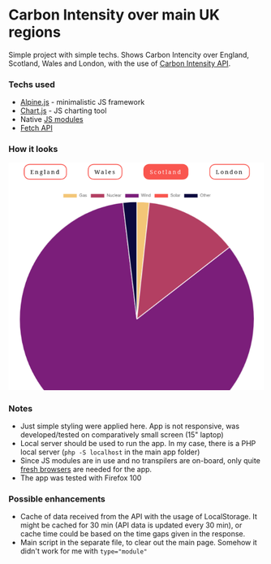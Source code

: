 # Carbon Intensity over main UK regions

Simple project with simple techs. Shows Carbon Intencity over England, Scotland, Wales and London,
with the use of [Carbon Intensity API](https://carbon-intensity.github.io/api-definitions/#carbon-intensity-api-v2-0-0).

### Techs used
- [Alpine.js](https://alpinejs.dev/) - minimalistic JS framework
- [Chart.js](https://www.chartjs.org) - JS charting tool
- Native [JS modules](https://developer.mozilla.org/en-US/docs/Web/JavaScript/Guide/Modules)
- [Fetch API](https://developer.mozilla.org/en-US/docs/Web/API/Fetch_API/Using_Fetch)

### How it looks
![carbon intensity pie chart](chartjs.png)

### Notes
- Just simple styling were applied here. App is not responsive, was developed/tested on comparatively small screen (15" laptop)
- Local server should be used to run the app. In my case, there is a PHP local server (`php -S localhost` in the main app folder)
- Since JS modules are in use and no transpilers are on-board, only quite [fresh browsers](https://developer.mozilla.org/en-US/docs/Web/JavaScript/Guide/Modules#browser_compatibility) are needed for the app.
- The app was tested with Firefox 100

### Possible enhancements
- Cache of data received from the API with the usage of LocalStorage. It might be cached for 30 min (API data is updated every 30 min), or cache time could be based on the time gaps given in the response.
- Main script in the separate file, to clear out the main page. Somehow it didn't work for me with `type="module"`
